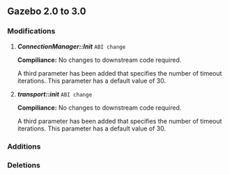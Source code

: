 ## Gazebo 2.0 to 3.0

### Modifications

1. ***ConnectionManager::Init*** `ABI change`

    **Compiliance:** No changes to downstream code required.

    A third parameter has been added that specifies the number of timeout iterations. This parameter has a default value of 30.

1. ***transport::init*** `ABI change`

    **Compiliance:** No changes to downstream code required.

    A third parameter has been added that specifies the number of timeout iterations. This parameter has a default value of 30.

### Additions

### Deletions
